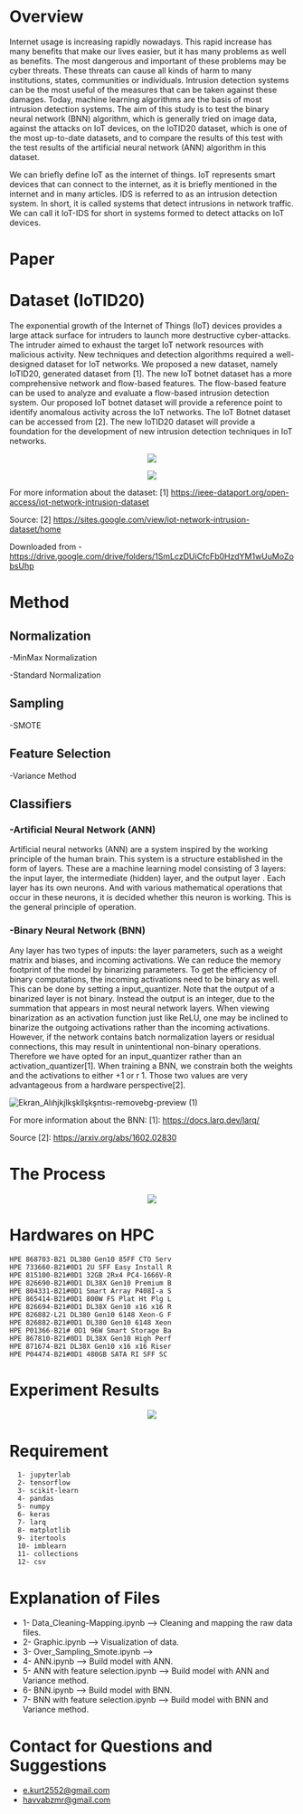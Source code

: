 # Overview

Internet usage is increasing rapidly nowadays. This rapid increase has many benefits that make our lives easier, but it has many problems as well as benefits. The most dangerous and important of these problems may be cyber threats. These threats can cause all kinds of harm to many institutions, states, communities or individuals. Intrusion detection systems can be the most useful of the measures that can be taken against these damages. Today, machine learning algorithms are the basis of most intrusion detection systems. The aim of this study is to test the binary neural network (BNN) algorithm, which is generally tried on image data, against the attacks on IoT devices, on the IoTID20 dataset, which is one of the most up-to-date datasets, and to compare the results of this test with the test results of the artificial neural network (ANN) algorithm in this dataset.

We can briefly define IoT as the internet of things. IoT represents smart devices that can connect to the internet, as it is briefly mentioned in the internet and in many articles. IDS is referred to as an intrusion detection system. In short, it is called systems that detect intrusions in network traffic. We can call it IoT-IDS for short in systems formed to detect attacks on IoT devices.



# Paper

# Dataset (IoTID20)

The exponential growth of the Internet of Things (IoT) devices provides a large attack surface for intruders to launch more destructive cyber-attacks. The intruder aimed to exhaust the target IoT network resources with malicious activity. New techniques and detection algorithms required a well-designed dataset for IoT networks. We proposed a new dataset, namely IoTID20, generated dataset from [1]. The new IoT botnet dataset has a more comprehensive network and flow-based features. The flow-based feature can be used to analyze and evaluate a flow-based intrusion detection system. Our proposed IoT botnet dataset will provide a reference point to identify anomalous activity across the IoT networks. The IoT Botnet dataset can be accessed from [2]. The new IoTID20 dataset will provide a foundation for the development of new intrusion detection techniques in IoT networks.


<p align="center">
  <img src="https://user-images.githubusercontent.com/59619952/128051463-77aee342-7d21-4df0-865d-c8f546a70ad5.PNG"/>
</p>


<p align="center">
  <img src="https://user-images.githubusercontent.com/59619952/128054495-9bd612df-da5c-49f2-bcd8-ddaff23eee58.png"/>
</p>


For more information about the dataset: [1] https://ieee-dataport.org/open-access/iot-network-intrusion-dataset

Source: [2] https://sites.google.com/view/iot-network-intrusion-dataset/home 

Downloaded from - https://drive.google.com/drive/folders/1SmLczDUiCfcFb0HzdYM1wUuMoZobsUhp


# Method

## Normalization
-MinMax Normalization

-Standard Normalization

## Sampling
-SMOTE

## Feature Selection
-Variance Method

## Classifiers
### -Artificial Neural Network (ANN)
Artificial neural networks (ANN) are a system inspired by the working principle of the human brain. This system is a structure established in the form of layers. These are a machine learning model consisting of 3 layers: the input layer, the intermediate (hidden) layer, and the output layer . Each layer has its own neurons. And with various mathematical operations that occur in these neurons, it is decided whether this neuron is working. This is the general principle of operation.

### -Binary Neural Network (BNN)
Any layer has two types of inputs: the layer parameters, such as a weight matrix and biases, and incoming activations.  We can reduce the memory footprint of the model by binarizing parameters.  To get the efficiency of binary computations, the incoming activations need to be binary as well. This can be done by setting a input_quantizer.  Note that the output of a binarized layer is not binary. Instead the output is an integer, due to the summation that appears in most neural network layers.  When viewing binarization as an activation function just like ReLU, one may be inclined to binarize the outgoing activations rather than the incoming activations. However, if the network contains batch normalization layers or residual connections, this may result in unintentional non-binary operations. Therefore we have opted for an input_quantizer rather than an activation_quantizer[1]. When training a BNN, we constrain both the weights and the activations to either +1 or r 1. Those two values are very advantageous from a hardware perspective[2].
            
  ![Ekran_Alıhjkjlkşkllşkşntısı-removebg-preview (1)](https://user-images.githubusercontent.com/59619952/128050899-2a62eb29-c73a-4f51-afb1-fda1745cd084.png)

For more information about the BNN: [1]: https://docs.larq.dev/larq/

Source [2]: https://arxiv.org/abs/1602.02830


# The Process


<p align="center">
  <img src="https://user-images.githubusercontent.com/59619952/128087359-0c9c57ca-095c-46b1-b951-b1e46ac3cc6c.png"/>
</p>


# Hardwares on HPC
    HPE 868703-B21 DL380 Gen10 85FF CTO Serv
    HPE 733660-B21#0D1 2U SFF Easy Install R
    HPE 815100-B21#0D1 32GB 2Rx4 PC4-1666V-R
    HPE 826690-B21#0D1 DL38X Gen10 Premium B
    HPE 804331-B21#0D1 Smart Array P408İ-a S
    HPE 865414-B21#0D1 800W FS Plat Ht Plg L
    HPE 826694-B21#0D1 DL38X Gen10 x16 x16 R
    HPE 826882-L21 DL380 Gen10 6148 Xeon-G F
    HPE 826882-B21#0D1 DL380 Gen10 6148 Xeon
    HPE P01366-B21# 0D1 96W Smart Storage Ba
    HPE 867810-B21#0D1 DL38X Gen10 High Perf
    HPE 871674-B21 DL38X Gen10 x16 x16 Riser
    HPE P04474-B21#0D1 480GB SATA RI SFF SC
    


# Experiment Results
<p align="center">
  <img src="https://user-images.githubusercontent.com/61904422/130924731-e7254cae-7fc6-400c-9a04-e5cd03857217.jpg"/>
</p>

         





# Requirement
      1- jupyterlab
      2- tensorflow
      3- scikit-learn
      4- pandas
      5- numpy
      6- keras
      7- larq
      8- matplotlib
      9- itertools
      10- imblearn
      11- collections
      12- csv
      
      
# Explanation of Files
 * 1- Data_Cleaning-Mapping.ipynb           -->  Cleaning and mapping the raw data files.
 * 2- Graphic.ipynb                         -->  Visualization of data.
 * 3- Over_Sampling_Smote.ipynb             -->  
 * 4- ANN.ipynb                             -->  Build model with ANN.
 * 5- ANN with feature selection.ipynb      -->  Build model with ANN and Variance method.
 * 6- BNN.ipynb                             -->  Build model with BNN.
 * 7- BNN with feature selection.ipynb      -->  Build model with BNN and Variance method. 


# Contact for Questions and Suggestions
* e.kurt2552@gmail.com
* havvabzmr@gmail.com



